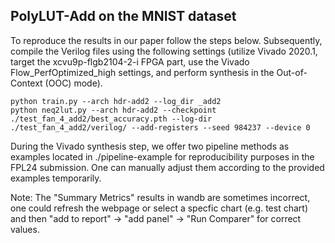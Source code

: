## PolyLUT-Add on the MNIST dataset

To reproduce the results in our paper follow the steps below. Subsequently, compile the Verilog files using the following settings (utilize Vivado 2020.1, target the xcvu9p-flgb2104-2-i FPGA part, use the Vivado Flow_PerfOptimized_high settings, and perform synthesis in the Out-of-Context (OOC) mode).

```
python train.py --arch hdr-add2 --log_dir _add2
python neq2lut.py --arch hdr-add2 --checkpoint ./test_fan_4_add2/best_accuracy.pth --log-dir ./test_fan_4_add2/verilog/ --add-registers --seed 984237 --device 0
```

During the Vivado synthesis step, we offer two pipeline methods as examples located in ./pipeline-example for reproducibility purposes in the FPL24 submission. One can manually adjust them according to the provided examples temporarily.

Note: The "Summary Metrics" results in wandb are sometimes incorrect, one could refresh the webpage or select a specfic chart (e.g. test chart) and then "add to report" -> "add panel" -> "Run Comparer" for correct values.
